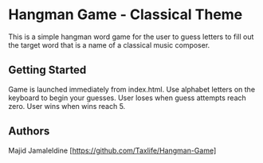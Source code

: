 # Hangman Game - Classical Theme

This is a simple hangman word game for the user to guess letters to fill out the target word that is a name of a classical music composer.

## Getting Started

Game is launched immediately from index.html. Use alphabet letters on the keyboard to begin your guesses. User loses when guess attempts reach zero. User wins when wins reach 5.

## Authors

Majid Jamaleldine [https://github.com/Taxlife/Hangman-Game]


